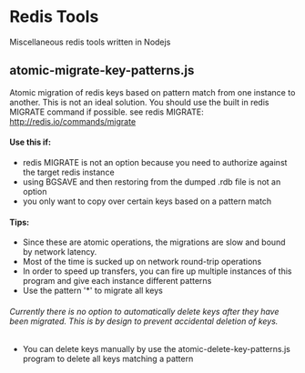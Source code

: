 # Redis Tools

Miscellaneous redis tools written in Nodejs



## atomic-migrate-key-patterns.js

Atomic migration of redis keys based on pattern match from one instance to another. This is not an ideal solution. You should use the built in redis MIGRATE command if possible. see redis MIGRATE: http://redis.io/commands/migrate


#### Use this if:
 - redis MIGRATE is not an option because you need to authorize against the target redis instance
 - using BGSAVE and then restoring from the dumped .rdb file is not an option
 - you only want to copy over certain keys based on a pattern match

#### Tips:
 - Since these are atomic operations, the migrations are slow and bound by network latency.
 - Most of the time is sucked up on network round-trip operations
 - In order to speed up transfers, you can fire up multiple instances of this program and give each instance different patterns
 - Use the pattern '*' to migrate all keys

###### Currently there is no option to automatically delete keys after they have been migrated. This is by design to prevent accidental deletion of keys.
 - You can delete keys manually by use the atomic-delete-key-patterns.js program to delete all keys matching a pattern
